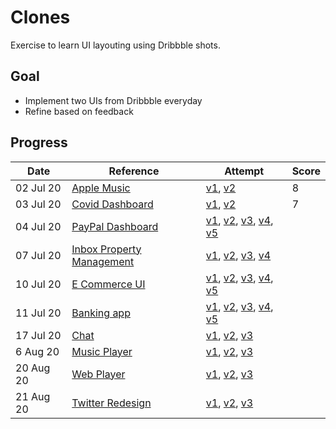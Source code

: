 # Clones

Exercise to learn UI layouting using Dribbble shots.

## Goal

- Implement two UIs from Dribbble everyday
- Refine based on feedback

## Progress

| Date      | Reference                         | Attempt                                                              | Score |
| --------- | --------------------------------- | -------------------------------------------------------------------- | ----- |
| 02 Jul 20 | [Apple Music][1-d]                | [v1][1-i-v1], [v2][1-i-v2]                                           | 8     |
| 03 Jul 20 | [Covid Dashboard][2-d]            | [v1][2-i-v1], [v2][2-i-v2]                                           | 7     |
| 04 Jul 20 | [PayPal Dashboard][3-d]           | [v1][3-i-v1], [v2][3-i-v2], [v3][3-i-v3], [v4][3-i-v4], [v5][3-i-v5] |       |
| 07 Jul 20 | [Inbox Property Management ][4-d] | [v1][4-i-v1], [v2][4-i-v2], [v3][4-i-v3], [v4][4-i-v4]               |       |
| 10 Jul 20 | [E Commerce UI ][5-d]             | [v1][5-i-v1], [v2][5-i-v2], [v3][5-i-v3], [v4][5-i-v4], [v5][5-i-v5] |       |
| 11 Jul 20 | [Banking app][6-d]                | [v1][6-i-v1], [v2][6-i-v2], [v3][6-i-v3], [v4][6-i-v4], [v5][6-i-v5] |       |
| 17 Jul 20 | [Chat][7-d]                       | [v1][7-i-v1], [v2][7-i-v2], [v3][7-i-v3]                             |       |
| 6 Aug 20  | [Music Player][8-d]               | [v1][8-i-v1], [v2][8-i-v2], [v3][8-i-v3]                             |       |
| 20 Aug 20 | [Web Player][9-d]                 | [v1][9-i-v1], [v2][9-i-v2], [v3][9-i-v3]                             |       |
| 21 Aug 20 | [Twitter Redesign][10-d]          | [v1][10-i-v1], [v2][10-i-v2], [v3][10-i-v3]                          |       |

[1-d]: https://dribbble.com/shots/12389560-Apple-Music-Light-Theme
[1-i-v1]: http://applemusicclone.surge.sh/
[1-i-v2]: http://applemusicclone-v2.surge.sh/
[2-d]: https://dribbble.com/shots/12335745-COVID-Information-Dashboard/attachments/3951285?mode=media
[2-i-v1]: http://covid-v1.surge.sh/
[2-i-v2]: http://covid-v2-1.surge.sh
[3-d]: https://dribbble.com/shots/11465830/attachments/3082676?mode=media
[3-i-v1]: http://pay-pal-v-0-1.surge.sh
[3-i-v2]: http://paypal-v2.surge.sh
[3-i-v3]: http://paypal-v3.surge.sh/
[3-i-v4]: http://paypal-v4.surge.sh
[3-i-v5]: http://paypal-v5.surge.sh/
[4-d]: https://dribbble.com/shots/9706707/attachments/1736115?mode=media
[4-i-v1]: http://inbox-v1.surge.sh/
[4-i-v2]: http://inbox-v2.surge.sh/
[4-i-v3]: http://inbox-v3.surge.sh
[4-i-v4]: http://inbox-v4-1.surge.sh
[5-d]: https://dribbble.com/shots/12427377-eCommerce-app-UI-Components
[5-i-v1]: http://ecommerce-v1.surge.sh/
[5-i-v2]: http://ecommerce-v2.surge.sh/
[5-i-v3]: http://ecommerce-v3-correction.surge.sh/
[5-i-v4]: http://ecommerce-v4.surge.sh/
[5-i-v5]: http://ecommerce-v5-correction.surge.sh/
[6-d]: https://dribbble.com/shots/13071637-Online-Banking-Web-app
[6-i-v1]: http://banking-app-v1.surge.sh/
[6-i-v2]: http://banking-app-v2.surge.sh/
[6-i-v3]: http://banking-app-v3.surge.sh/
[6-i-v4]: http://banking-app-v4.surge.sh/
[6-i-v5]: http://banking-app-v6-correction.surge.sh/
[7-d]: https://dribbble.com/shots/4797890--Chat-Property-dashboard
[7-i-v1]: http://chat-clone-v1.surge.sh/
[7-i-v2]: http://chat-clone-v2.surge.sh/
[7-i-v3]: http://chat-clone-v3.surge.sh/
[8-d]: https://dribbble.com/shots/9517002--Light-Mode-Simple-Music-Player/attachments/1542953?mode=media
[8-i-v1]: http://music-player-v1.surge.sh/
[8-i-v2]: http://music-player-v2-1.surge.sh
[8-i-v3]: http://music-player-v3.surge.sh/
[9-d]: https://dribbble.com/shots/7115996-Music-Player-Web-App-UI/attachments/118748?mode=media
[9-i-v1]: http://web-player-v1.surge.sh/
[9-i-v2]: http://web-player-v2.surge.sh/
[9-i-v3]: http://web-player-v3.surge.sh/
[10-d]: https://dribbble.com/shots/9354004-Twitter-Redesign/attachments/1382740?mode=media
[10-i-v1]: http://twitter-v1.surge.sh/
[10-i-v2]: http://twitter-v2.surge.sh/
[10-I-V3]: http://twitter-v3-2.surge.sh/